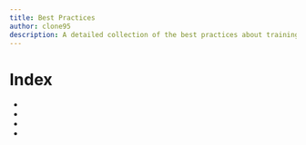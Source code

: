 ```yaml
---
title: Best Practices
author: clone95
description: A detailed collection of the best practices about training models and choosing them among different architectures, using an incremental approach. 
---
```



# Index 

- []()
- []()
- []()
- []()



## 
